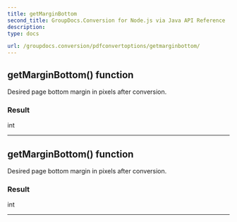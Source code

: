 ```yaml
---
title: getMarginBottom
second_title: GroupDocs.Conversion for Node.js via Java API Reference
description: 
type: docs

url: /groupdocs.conversion/pdfconvertoptions/getmarginbottom/
---
```


## getMarginBottom()  function

 Desired page bottom margin in pixels after conversion.
 

### Result
int


---


## getMarginBottom()  function

 Desired page bottom margin in pixels after conversion.
 

### Result
int


---



